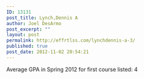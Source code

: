 ```yaml
---
ID: 13131
post_title: Lynch,Dennis A
author: Joel DesArmo
post_excerpt: ""
layout: post
permalink: http://effrtlss.com/lynchdennis-a-3/
published: true
post_date: 2012-11-02 20:54:21
---
```

<p>Average GPA in Spring 2012 for first course listed: 4</p>